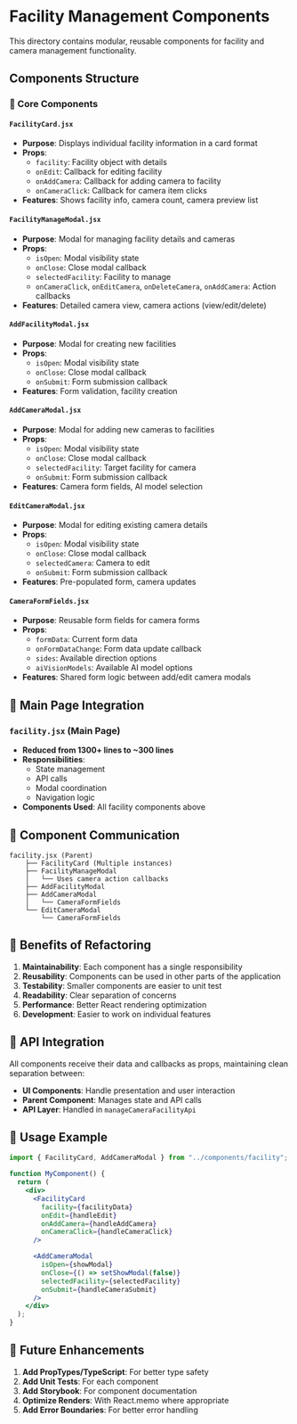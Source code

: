 # Facility Management Components

This directory contains modular, reusable components for facility and camera management functionality.

## Components Structure

### 📁 Core Components

#### `FacilityCard.jsx`

- **Purpose**: Displays individual facility information in a card format
- **Props**:
  - `facility`: Facility object with details
  - `onEdit`: Callback for editing facility
  - `onAddCamera`: Callback for adding camera to facility
  - `onCameraClick`: Callback for camera item clicks
- **Features**: Shows facility info, camera count, camera preview list

#### `FacilityManageModal.jsx`

- **Purpose**: Modal for managing facility details and cameras
- **Props**:
  - `isOpen`: Modal visibility state
  - `onClose`: Close modal callback
  - `selectedFacility`: Facility to manage
  - `onCameraClick`, `onEditCamera`, `onDeleteCamera`, `onAddCamera`: Action callbacks
- **Features**: Detailed camera view, camera actions (view/edit/delete)

#### `AddFacilityModal.jsx`

- **Purpose**: Modal for creating new facilities
- **Props**:
  - `isOpen`: Modal visibility state
  - `onClose`: Close modal callback
  - `onSubmit`: Form submission callback
- **Features**: Form validation, facility creation

#### `AddCameraModal.jsx`

- **Purpose**: Modal for adding new cameras to facilities
- **Props**:
  - `isOpen`: Modal visibility state
  - `onClose`: Close modal callback
  - `selectedFacility`: Target facility for camera
  - `onSubmit`: Form submission callback
- **Features**: Camera form fields, AI model selection

#### `EditCameraModal.jsx`

- **Purpose**: Modal for editing existing camera details
- **Props**:
  - `isOpen`: Modal visibility state
  - `onClose`: Close modal callback
  - `selectedCamera`: Camera to edit
  - `onSubmit`: Form submission callback
- **Features**: Pre-populated form, camera updates

#### `CameraFormFields.jsx`

- **Purpose**: Reusable form fields for camera forms
- **Props**:
  - `formData`: Current form data
  - `onFormDataChange`: Form data update callback
  - `sides`: Available direction options
  - `aiVisionModels`: Available AI model options
- **Features**: Shared form logic between add/edit camera modals

## 📄 Main Page Integration

### `facility.jsx` (Main Page)

- **Reduced from 1300+ lines to ~300 lines**
- **Responsibilities**:
  - State management
  - API calls
  - Modal coordination
  - Navigation logic
- **Components Used**: All facility components above

## 🔄 Component Communication

```
facility.jsx (Parent)
    ├── FacilityCard (Multiple instances)
    ├── FacilityManageModal
    │   └── Uses camera action callbacks
    ├── AddFacilityModal
    ├── AddCameraModal
    │   └── CameraFormFields
    └── EditCameraModal
        └── CameraFormFields
```

## 🎯 Benefits of Refactoring

1. **Maintainability**: Each component has a single responsibility
2. **Reusability**: Components can be used in other parts of the application
3. **Testability**: Smaller components are easier to unit test
4. **Readability**: Clear separation of concerns
5. **Performance**: Better React rendering optimization
6. **Development**: Easier to work on individual features

## 🔧 API Integration

All components receive their data and callbacks as props, maintaining clean separation between:

- **UI Components**: Handle presentation and user interaction
- **Parent Component**: Manages state and API calls
- **API Layer**: Handled in `manageCameraFacilityApi`

## 📝 Usage Example

```jsx
import { FacilityCard, AddCameraModal } from "../components/facility";

function MyComponent() {
  return (
    <div>
      <FacilityCard
        facility={facilityData}
        onEdit={handleEdit}
        onAddCamera={handleAddCamera}
        onCameraClick={handleCameraClick}
      />

      <AddCameraModal
        isOpen={showModal}
        onClose={() => setShowModal(false)}
        selectedFacility={selectedFacility}
        onSubmit={handleCameraSubmit}
      />
    </div>
  );
}
```

## 🚀 Future Enhancements

1. **Add PropTypes/TypeScript**: For better type safety
2. **Add Unit Tests**: For each component
3. **Add Storybook**: For component documentation
4. **Optimize Renders**: With React.memo where appropriate
5. **Add Error Boundaries**: For better error handling
